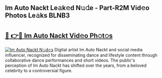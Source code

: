 ## Im Auto Nackt Le𝚊k𝚎d N𝚞𝚍e - Part-R2M Vid𝚎o Photos Le𝚊ks BLNB3

# <h2><a href="http://fb1qih.evod.top/?m=Im+Auto+Nackt">🔗 👉🔴 Im Auto Nackt Vid𝚎o Ph𝚘t𝚘s</a></h2>

[![Im Auto Nackt N𝚞d𝚎s](https://i.imgur.com/8V9OHl7.gif)](http://fb1qih.evod.top/?m=Im+Auto+Nackt)
Digital artist Im Auto Nackt and social media influencer, recognized for disseminating dance and lifestyle content through collaborative dance performances and short videos. The public's perception of Im Auto Nackt has shifted over the years, from a beloved celebrity to a controversial figure. 
